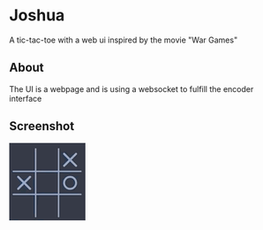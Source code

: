 # Joshua

A tic-tac-toe with a web ui inspired by the movie "War Games"

## About

The UI is a webpage and is using a websocket to fulfill the encoder interface

## Screenshot

![](screenshot.gif)